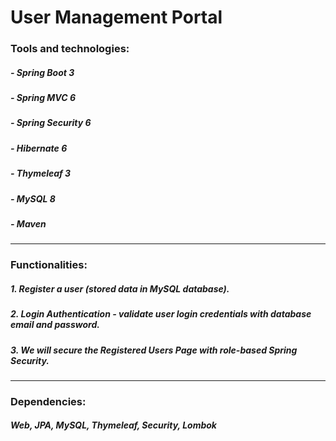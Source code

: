 # User Management Portal

### Tools and technologies:
##### - Spring Boot 3
##### - Spring MVC 6
##### - Spring Security 6
##### - Hibernate 6
##### - Thymeleaf 3
##### - MySQL 8
##### - Maven
_____

### Functionalities:
##### 1. Register a user (stored data in MySQL database).
##### 2. Login Authentication - validate user login credentials with database email and password.
##### 3. We will secure the Registered Users Page with role-based Spring Security.
_____

### Dependencies:
##### Web, JPA, MySQL, Thymeleaf, Security, Lombok

